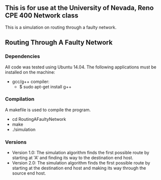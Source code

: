 ## This is for use at the University of Nevada, Reno CPE 400 Network class
This is a simulation on routing through a faulty network.

## Routing Through A Faulty Network

### Dependencies
All code was tested using Ubuntu 14.04. The following applications must be
installed on the machine:

- gcc/g++ compiler:
  - $ sudo apt-get install g++

### Compilation
A makefile is used to compile the program.
- cd RoutingAFaultyNetwork
- make
- ./simulation

### Versions
- Version 1.0: The simulation algorithm finds the first possible route by
starting at 'A' and finding its way to the destination end host.
- Version 2.0: The simulation algorithm finds the first possible route by
starting at the destination end host and making its way through the
source end host.
